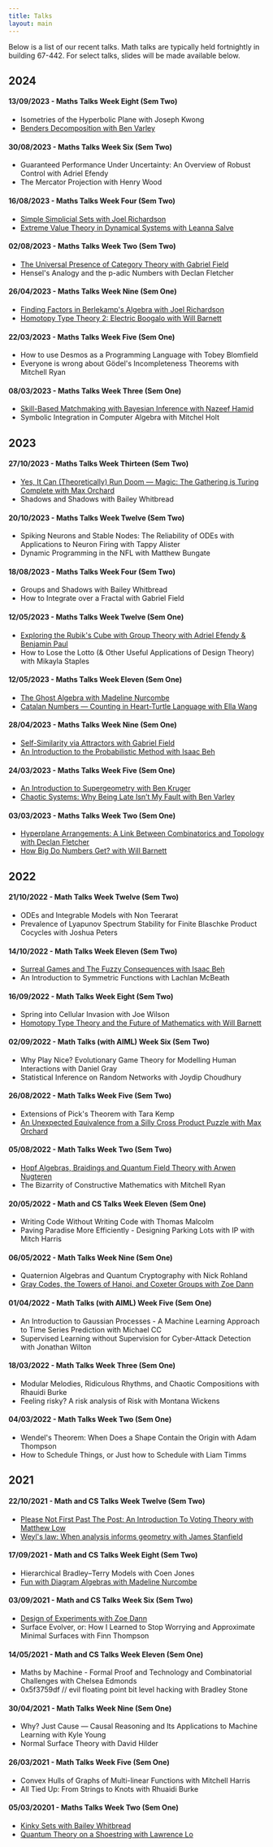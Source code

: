 ```yaml
---
title: Talks
layout: main
---
```


Below is a list of our recent talks. Math talks are typically held fortnightly in building 67-442. For select talks, slides will be made available below. 

## 2024

#### 13/09/2023 - Maths Talks Week Eight (Sem Two)
 * Isometries of the Hyperbolic Plane with Joseph Kwong
 * [Benders Decomposition with Ben Varley](/assets/slides/2024/wk8_ben_varley.pdf)

#### 30/08/2023 - Maths Talks Week Six (Sem Two)
 * Guaranteed Performance Under Uncertainty: An Overview of Robust Control with Adriel Efendy
 * The Mercator Projection with Henry Wood

#### 16/08/2023 - Maths Talks Week Four (Sem Two)
 * [Simple Simplicial Sets with Joel Richardson](/assets/slides/2024/wk4_joel_richardson.pdf)
 * [Extreme Value Theory in Dynamical Systems with Leanna Salve](/assets/slides/2024/wk4_leanna_salve.pptx)

#### 02/08/2023 - Maths Talks Week Two (Sem Two)
 * [The Universal Presence of Category Theory with Gabriel Field](/assets/slides/2024/wk2_gabriel_field.pdf)
 * Hensel's Analogy and the p-adic Numbers with Declan Fletcher

#### 26/04/2023 - Maths Talks Week Nine (Sem One)
 * [Finding Factors in Berlekamp's Algebra with Joel Richardson](/assets/slides/2024/wk9_joel_richardson.pdf)
 * [Homotopy Type Theory 2: Electric Boogalo with Will Barnett](/assets/slides/2024/wk9_will_barnett.pdf)

#### 22/03/2023 - Maths Talks Week Five (Sem One)
 * How to use Desmos as a Programming Language with Tobey Blomfield
 * Everyone is wrong about Gödel's Incompleteness Theorems with Mitchell Ryan

#### 08/03/2023 - Maths Talks Week Three (Sem One)
 * [Skill-Based Matchmaking with Bayesian Inference with Nazeef Hamid](/assets/slides/2024/wk3_nazeef_hamid.pdf)
 * Symbolic Integration in Computer Algebra with Mitchel Holt

## 2023

#### 27/10/2023 - Maths Talks Week Thirteen (Sem Two)
 * [Yes, It Can (Theoretically) Run Doom — Magic: The Gathering is Turing Complete with Max Orchard](/assets/slides/2023/wk13_max_orchard.pdf)
 * Shadows and Shadows with Bailey Whitbread

#### 20/10/2023 - Maths Talks Week Twelve (Sem Two)
 * Spiking Neurons and Stable Nodes: The Reliability of ODEs with Applications to Neuron Firing with Tappy Alister
 * Dynamic Programming in the NFL with Matthew Bungate

#### 18/08/2023 - Maths Talks Week Four (Sem Two)
 * Groups and Shadows with Bailey Whitbread
 * How to Integrate over a Fractal with Gabriel Field

#### 12/05/2023 - Maths Talks Week Twelve (Sem One)
 * [Exploring the Rubik's Cube with Group Theory with Adriel Efendy & Benjamin Paul](/assets/slides/2023/wk12_adriel_efendy_benjamin_paul.pdf)
 * How to Lose the Lotto (& Other Useful Applications of Design Theory) with Mikayla Staples

#### 12/05/2023 - Maths Talks Week Eleven (Sem One)
 * [The Ghost Algebra with Madeline Nurcombe](/assets/slides/2023/wk11_madeline_nurcombe.pdf)
 * [Catalan Numbers — Counting in Heart-Turtle Language with Ella Wang](/assets/slides/2023/wk11_ella_wang.pdf)

#### 28/04/2023 - Maths Talks Week Nine (Sem One)
 * [Self-Similarity via Attractors with Gabriel Field](/assets/slides/2023/wk9_gabriel_field.pdf)
 * [An Introduction to the Probabilistic Method with Isaac Beh](https://github.com/49Indium/MathsTalk-ProbabilisticMethod)

#### 24/03/2023 - Maths Talks Week Five (Sem One)
 * [An Introduction to Supergeometry with Ben Kruger](/assets/slides/2023/wk5_ben_kruger.pdf)
 * [Chaotic Systems: Why Being Late Isn’t My Fault with Ben Varley](/assets/slides/2023/wk5_ben_varley.pdf)

#### 03/03/2023 - Maths Talks Week Two (Sem One)
 * [Hyperplane Arrangements: A Link Between Combinatorics and Topology with Declan Fletcher](/assets/slides/2023/wk2_declan_fletcher.pdf)
 * [How Big Do Numbers Get? with Will Barnett](/assets/slides/2023/wk2_will_barnett.pdf)

## 2022

#### 21/10/2022 - Math Talks Week Twelve (Sem Two)
 * ODEs and Integrable Models with Non Teerarat
 * Prevalence of Lyapunov Spectrum Stability for Finite Blaschke Product Cocycles with Joshua Peters

#### 14/10/2022 - Math Talks Week Eleven (Sem Two)
 * [Surreal Games and The Fuzzy Consequences with Isaac Beh](https://github.com/49Indium/MathsTalk-CombinatorialGameTheory)
 * An Introduction to Symmetric Functions with Lachlan McBeath

#### 16/09/2022 - Math Talks Week Eight (Sem Two)
 * Spring into Cellular Invasion with Joe Wilson
 * [Homotopy Type Theory and the Future of Mathematics with Will Barnett](/assets/slides/2022/Homotopy-Type-Theory-Will-Barnett.pdf)

#### 02/09/2022 - Math Talks (with AIML) Week Six (Sem Two)
 * Why Play Nice? Evolutionary Game Theory for Modelling Human Interactions with Daniel Gray
 * Statistical Inference on Random Networks with Joydip Choudhury

#### 26/08/2022 - Math Talks Week Five (Sem Two)
 * Extensions of Pick's Theorem with Tara Kemp
 * [An Unexpected Equivalence from a Silly Cross Product Puzzle with Max Orchard](/assets/slides/2022/Cross-Product-Puzzle-Max-Orchard.pdf)

#### 05/08/2022 - Math Talks Week Two (Sem Two)
 * [Hopf Algebras, Braidings and Quantum Field Theory with Arwen Nugteren](/assets/slides/2022/Hopf-Algebra-Arwen-Nugteren.pdf)
 * The Bizarrity of Constructive Mathematics with Mitchell Ryan
#### 20/05/2022 - Math and CS Talks Week Eleven (Sem One)
 * Writing Code Without Writing Code with Thomas Malcolm
 * Paving Paradise More Efficiently - Designing Parking Lots with IP with Mitch Harris

#### 06/05/2022 - Math Talks Week Nine (Sem One)
 * Quaternion Algebras and Quantum Cryptography with Nick Rohland
 * [Gray Codes, the Towers of Hanoi, and Coxeter Groups with Zoe Dann](/assets/slides/2022/Hanoi-Zoe-Dann.pdf)

#### 01/04/2022 - Math Talks (with AIML) Week Five (Sem One)
 * An Introduction to Gaussian Processes - A Machine Learning Approach to Time Series Prediction with Michael CC
 * Supervised Learning without Supervision for Cyber-Attack Detection with Jonathan Wilton

#### 18/03/2022 - Math Talks Week Three (Sem One)
 * Modular Melodies, Ridiculous Rhythms, and Chaotic Compositions with Rhauidi Burke
 * Feeling risky? A risk analysis of Risk with Montana Wickens

#### 04/03/2022 - Math Talks Week Two (Sem One)
 * Wendel's Theorem: When Does a Shape Contain the Origin with Adam Thompson
 * How to Schedule Things, or Just how to Schedule with Liam Timms

## 2021

#### 22/10/2021 - Math and CS Talks Week Twelve (Sem Two)
 * [Please Not First Past The Post: An Introduction To Voting Theory with Matthew Low](/assets/slides/2021/Voting-Matthew-Low.pdf)
 * [Weyl's law: When analysis informs geometry with James Stanfield](/assets/slides/2021/Weyls-Law-James-Stanfield.pdf)

#### 17/09/2021 - Math and CS Talks Week Eight (Sem Two)
 * Hierarchical Bradley–Terry Models with Coen Jones
 * [Fun with Diagram Algebras with Madeline Nurcombe](/assets/slides/2021/Fun-With-Diagram-Algebras-Madeline-Nurcombe.pdf)

#### 03/09/2021 - Math and CS Talks Week Six (Sem Two)
 * [Design of Experiments with Zoe Dann](/assets/slides/2021/Design-Theory-Zoe-Dann.pdf)
 * Surface Evolver, or: How I Learned to Stop Worrying and Approximate Minimal Surfaces with Finn Thompson

#### 14/05/2021 - Math and CS Talks Week Eleven (Sem One)
 * Maths by Machine - Formal Proof and Technology and Combinatorial Challenges with Chelsea Edmonds 
 * 0x5f3759df // evil floating point bit level hacking with Bradley Stone

#### 30/04/2021 - Math Talks Week Nine (Sem One)
 * Why? Just Cause — Causal Reasoning and Its Applications to Machine Learning with Kyle Young
 * Normal Surface Theory with David Hilder

#### 26/03/2021 - Math Talks Week Five (Sem One)
 * Convex Hulls of Graphs of Multi-linear Functions with Mitchell Harris
 * All Tied Up: From Strings to Knots with Rhuaidi Burke

#### 05/03/20201 - Maths Talks Week Two (Sem One)
 * [Kinky Sets with Bailey Whitbread](/assets/slides/2021/Kinky-Sets-Bailey-Whitbread.pdf)
 * [Quantum Theory on a Shoestring with Lawrence Lo](/assets/slides/2021/Quantum-Theory-in-a-Shoe-String-Lawrence-Lo.pdf)
